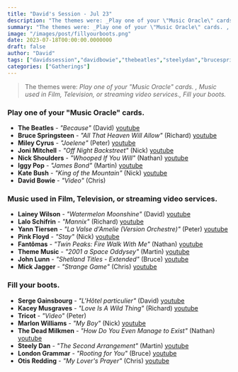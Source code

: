 ```yaml
---
title: "David's Session - Jul 23"
description: "The themes were: _Play one of your \"Music Oracle\" cards. , Music used in Film, Television, or streaming video services., Fill your boots._"
summary: "The themes were: _Play one of your \"Music Oracle\" cards. , Music used in Film, Television, or streaming video services., Fill your boots._"
image: "/images/post/fillyourboots.png"
date: 2023-07-18T00:00:00.0000000
draft: false
author: "David"
tags: ["davidssession","davidbowie","thebeatles","steelydan","brucespringsteen","pinkfloyd","jonimitchell","marlonwilliams","sergegainsbourg","otisredding","iggypop","katebush","londongrammar","kaceymusgraves","fantomas","laineywilson","tricot","johnlunn","mileycyrus","thememusic","mickjagger","yanntiersen","laloschifrin","nickshoulders","thedeadmilkmen","youtube"]
categories: ["Gatherings"]
---
```

> The themes were: _Play one of your "Music Oracle" cards. , Music used in Film, Television, or streaming video services., Fill your boots._
### Play one of your "Music Oracle" cards. 
- **The Beatles** - _"Because"_ (David) [youtube](https://www.youtube.com/watch?v=hL0tnrl2L_U)
- **Bruce Springsteen** - _"All That Heaven Will Allow"_ (Richard) [youtube](https://www.youtube.com/watch?v=XlMDSTeb4_w)
- **Miley Cyrus** - _"Joelene"_ (Peter) [youtube](https://www.youtube.com/watch?v=wOwblaKmyVw)
- **Joni Mitchell** - _"Off Night Backstreet"_ (Nick) [youtube](https://www.youtube.com/watch?v=Ewo2nXlGtiQ)
- **Nick Shoulders** - _"Whooped If You Will"_ (Nathan) [youtube](https://www.youtube.com/watch?v=KS11SK-LZYE)
- **Iggy Pop** - _"James Bond"_ (Martin) [youtube](https://www.youtube.com/watch?v=mw6NKf95VWA)
- **Kate Bush** - _"King of the Mountain"_ (Nick) [youtube](https://www.youtube.com/watch?v=F8xk_AkeP5c)
- **David Bowie** - _"Video"_ (Chris)
### Music used in Film, Television, or streaming video services.
- **Lainey Wilson** - _"Watermelon Moonshine"_ (David) [youtube](https://www.youtube.com/watch?v=_3jv0_wGK1M)
- **Lalo Schifrin** - _"Mannix"_ (Richard) [youtube](https://www.youtube.com/watch?v=f65VcQkJnTw)
- **Yann Tiersen** - _"La Valse d'Amelie (Version Orchestre)"_ (Peter) [youtube](https://www.youtube.com/watch?v=L6StpOJV22w)
- **Pink Floyd** - _"Stay"_ (Nick) [youtube](https://www.youtube.com/watch?v=Exz1nAgP2RU)
- **Fantômas** - _"Twin Peaks: Fire Walk With Me"_ (Nathan) [youtube](https://www.youtube.com/watch?v=JgWGys_b3xM)
- **Theme Music** - _"2001  a Space Oddysey"_ (Martin) [youtube](https://www.youtube.com/watch?v=QwxYiVXYyVs)
- **John Lunn** - _"Shetland Titles - Extended"_ (Bruce) [youtube](https://www.youtube.com/watch?v=-4y97uyVPDc)
- **Mick Jagger** - _"Strange Game"_ (Chris) [youtube](https://www.youtube.com/watch?v=tegw25qqbAs)
### Fill your boots.
- **Serge Gainsbourg** - _"L'Hôtel particulier"_ (David) [youtube](https://www.youtube.com/watch?v=l86CKCllUiU)
- **Kacey Musgraves** - _"Love Is A Wild Thing"_ (Richard) [youtube](https://www.youtube.com/watch?v=iwrxzuD2zsc)
- **Tricot** - _"Video"_ (Peter)
- **Marlon Williams** - _"My Boy"_ (Nick) [youtube](https://www.youtube.com/watch?v=KYg-rF03Cfw)
- **The Dead Milkmen** - _"How Do You Even Manage to Exist"_ (Nathan) [youtube](https://www.youtube.com/watch?v=sRYOmVLqSC0)
- **Steely Dan** - _"The Second Arrangement"_ (Martin) [youtube](https://www.youtube.com/watch?v=dz9oolWz6b0)
- **London Grammar** - _"Rooting for You"_ (Bruce) [youtube](https://www.youtube.com/watch?v=jqhgXAGP4Ho)
- **Otis Redding** - _"My Lover's Prayer"_ (Chris) [youtube](https://www.youtube.com/watch?v=Jo-klvlKdjM)
